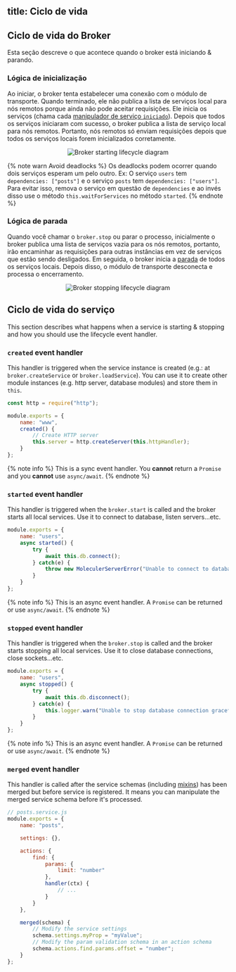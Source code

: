 title: Ciclo de vida
---

## Ciclo de vida do Broker
Esta seção descreve o que acontece quando o broker está iniciando & parando.

### Lógica de inicialização
Ao iniciar, o broker tenta estabelecer uma conexão com o módulo de transporte. Quando terminado, ele não publica a lista de serviços local para nós remotos porque ainda não pode aceitar requisições. Ele inicia os serviços (chama cada [ manipulador de serviço `iniciado`](lifecycle.html#started-event-handler)). Depois que todos os serviços iniciaram com sucesso, o broker publica a lista de serviço local para nós remotos. Portanto, nós remotos só enviam requisições depois que todos os serviços locais forem inicializados corretamente.

<div align="center">
    <img src="assets/lifecycle/broker-start.svg" alt="Broker starting lifecycle diagram" />
</div>

{% note warn Avoid deadlocks %}
Os deadlocks podem ocorrer quando dois serviços esperam um pelo outro. Ex: O serviço `users` tem `dependencies: ["posts"]` e o serviço `posts` tem `dependencies: ["users"]`. Para evitar isso, remova o serviço em questão de `dependencies` e ao invés disso use o método `this.waitForServices` no método `started`.
{% endnote %}

### Lógica de parada
Quando você chamar o `broker.stop` ou parar o processo, inicialmente o broker publica uma lista de serviços vazia para os nós remotos, portanto, irão encaminhar as requisições para outras instâncias em vez de serviços que estão sendo desligados. Em seguida, o broker inicia a [parada](#stopped-event-handler) de todos os serviços locais. Depois disso, o módulo de transporte desconecta e processa o encerramento.

<div align="center">
    <img src="assets/lifecycle/broker-stop.svg" alt="Broker stopping lifecycle diagram" />
</div>

## Ciclo de vida do serviço
This section describes what happens when a service is starting & stopping and how you should use the lifecycle event handler.

### `created` event handler
This handler is triggered when the service instance is created (e.g.: at `broker.createService` or `broker.loadService`). You can use it to create other module instances (e.g. http server, database modules) and store them in `this`.

```js
const http = require("http");

module.exports = {
    name: "www",
    created() {
        // Create HTTP server
        this.server = http.createServer(this.httpHandler);
    }
};
```

{% note info %}
This is a sync event handler. You **cannot** return a `Promise` and you **cannot** use `async/await`.
{% endnote %}

### `started` event handler
This handler is triggered when the `broker.start` is called and the broker starts all local services. Use it to connect to database, listen servers...etc.

```js
module.exports = {
    name: "users",
    async started() {
        try {
            await this.db.connect();
        } catch(e) {
            throw new MoleculerServerError("Unable to connect to database.", e.message);
        }
    }
};
```

{% note info %}
This is an async event handler. A `Promise` can be returned or use `async/await`.
{% endnote %}

### `stopped` event handler
This handler is triggered when the `broker.stop` is called and the broker starts stopping all local services. Use it to close database connections, close sockets...etc.

```js
module.exports = {
    name: "users",
    async stopped() {
        try {
            await this.db.disconnect();
        } catch(e) {
            this.logger.warn("Unable to stop database connection gracefully.", e);
        }
    }
};
```

{% note info %}
This is an async event handler. A `Promise` can be returned or use `async/await`.
{% endnote %}

### `merged` event handler
This handler is called after the service schemas (including [mixins](services.html#Mixins)) has been merged but before service is registered. It means you can manipulate the merged service schema before it's processed.
```js
// posts.service.js
module.exports = {
    name: "posts",

    settings: {},

    actions: {
        find: {
            params: {
                limit: "number"
            },
            handler(ctx) {
                // ...
            }
        }
    },

    merged(schema) {
        // Modify the service settings
        schema.settings.myProp = "myValue";
        // Modify the param validation schema in an action schema
        schema.actions.find.params.offset = "number";
    }
};
```
